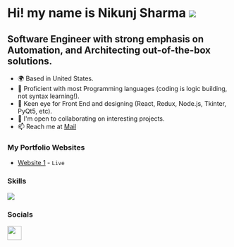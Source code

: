 Hi! my name is Nikunj Sharma ![](https://user-images.githubusercontent.com/18350557/176309783-0785949b-9127-417c-8b55-ab5a4333674e.gif)
========================================================================================================================================

Software Engineer with strong emphasis on Automation, and Architecting out-of-the-box solutions.
--------------------------
* 🌍  Based in United States.
* 🔭  Proficient with most Programming languages (coding is logic building, not syntax learning!).
* 🧠  Keen eye for Front End and designing (React, Redux, Node.js, Tkinter, PyQt5, etc).
* 🤝  I'm open to collaborating on interesting projects.
* 📫  Reach me at <a target="_blank" rel="noreferrer" href='mailto:1994nikunj@gmail.com'>Mail</a>

### My Portfolio Websites
* [Website 1](https://1994nikunj.github.io/) - `Live`

### Skills
<p align="left">
<a href="https://skillicons.dev">
    <img src="https://skillicons.dev/icons?i=python,js,docker,react,aws,mongo,flask,graphql,kafka,nodejs,redis" />
</a>

### Socials
<p align="left"> <a href="https://www.linkedin.com/in/1994nikunj/" target="_blank" rel="noreferrer"><img src="https://raw.githubusercontent.com/danielcranney/readme-generator/main/public/icons/socials/linkedin.svg" width="32" height="32" /></a> </p>
